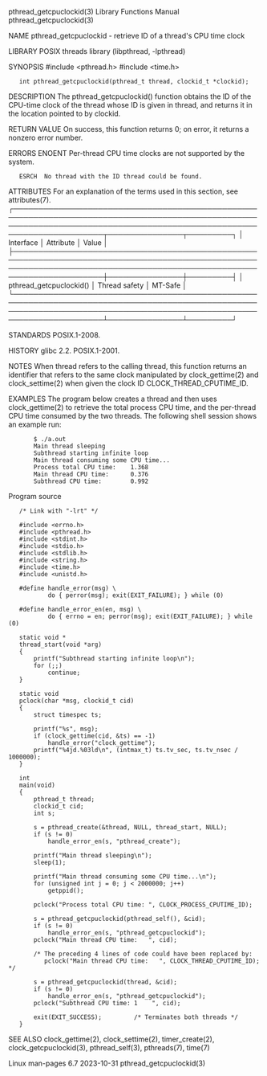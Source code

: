 pthread_getcpuclockid(3)                                                                  Library Functions Manual                                                                 pthread_getcpuclockid(3)

NAME
       pthread_getcpuclockid - retrieve ID of a thread's CPU time clock

LIBRARY
       POSIX threads library (libpthread, -lpthread)

SYNOPSIS
       #include <pthread.h>
       #include <time.h>

       int pthread_getcpuclockid(pthread_t thread, clockid_t *clockid);

DESCRIPTION
       The pthread_getcpuclockid() function obtains the ID of the CPU-time clock of the thread whose ID is given in thread, and returns it in the location pointed to by clockid.

RETURN VALUE
       On success, this function returns 0; on error, it returns a nonzero error number.

ERRORS
       ENOENT Per-thread CPU time clocks are not supported by the system.

       ESRCH  No thread with the ID thread could be found.

ATTRIBUTES
       For an explanation of the terms used in this section, see attributes(7).
       ┌────────────────────────────────────────────────────────────────────────────────────────────────────────────────────────────────────────────────────────────────────────┬───────────────┬─────────┐
       │ Interface                                                                                                                                                              │ Attribute     │ Value   │
       ├────────────────────────────────────────────────────────────────────────────────────────────────────────────────────────────────────────────────────────────────────────┼───────────────┼─────────┤
       │ pthread_getcpuclockid()                                                                                                                                                │ Thread safety │ MT-Safe │
       └────────────────────────────────────────────────────────────────────────────────────────────────────────────────────────────────────────────────────────────────────────┴───────────────┴─────────┘

STANDARDS
       POSIX.1-2008.

HISTORY
       glibc 2.2.  POSIX.1-2001.

NOTES
       When  thread  refers  to  the  calling  thread,  this  function  returns  an  identifier  that refers to the same clock manipulated by clock_gettime(2) and clock_settime(2) when given the clock ID
       CLOCK_THREAD_CPUTIME_ID.

EXAMPLES
       The program below creates a thread and then uses clock_gettime(2) to retrieve the total process CPU time, and the per-thread CPU time consumed by the two  threads.   The  following  shell  session
       shows an example run:

           $ ./a.out
           Main thread sleeping
           Subthread starting infinite loop
           Main thread consuming some CPU time...
           Process total CPU time:    1.368
           Main thread CPU time:      0.376
           Subthread CPU time:        0.992

   Program source

       /* Link with "-lrt" */

       #include <errno.h>
       #include <pthread.h>
       #include <stdint.h>
       #include <stdio.h>
       #include <stdlib.h>
       #include <string.h>
       #include <time.h>
       #include <unistd.h>

       #define handle_error(msg) \
               do { perror(msg); exit(EXIT_FAILURE); } while (0)

       #define handle_error_en(en, msg) \
               do { errno = en; perror(msg); exit(EXIT_FAILURE); } while (0)

       static void *
       thread_start(void *arg)
       {
           printf("Subthread starting infinite loop\n");
           for (;;)
               continue;
       }

       static void
       pclock(char *msg, clockid_t cid)
       {
           struct timespec ts;

           printf("%s", msg);
           if (clock_gettime(cid, &ts) == -1)
               handle_error("clock_gettime");
           printf("%4jd.%03ld\n", (intmax_t) ts.tv_sec, ts.tv_nsec / 1000000);
       }

       int
       main(void)
       {
           pthread_t thread;
           clockid_t cid;
           int s;

           s = pthread_create(&thread, NULL, thread_start, NULL);
           if (s != 0)
               handle_error_en(s, "pthread_create");

           printf("Main thread sleeping\n");
           sleep(1);

           printf("Main thread consuming some CPU time...\n");
           for (unsigned int j = 0; j < 2000000; j++)
               getppid();

           pclock("Process total CPU time: ", CLOCK_PROCESS_CPUTIME_ID);

           s = pthread_getcpuclockid(pthread_self(), &cid);
           if (s != 0)
               handle_error_en(s, "pthread_getcpuclockid");
           pclock("Main thread CPU time:   ", cid);

           /* The preceding 4 lines of code could have been replaced by:
              pclock("Main thread CPU time:   ", CLOCK_THREAD_CPUTIME_ID); */

           s = pthread_getcpuclockid(thread, &cid);
           if (s != 0)
               handle_error_en(s, "pthread_getcpuclockid");
           pclock("Subthread CPU time: 1    ", cid);

           exit(EXIT_SUCCESS);         /* Terminates both threads */
       }

SEE ALSO
       clock_gettime(2), clock_settime(2), timer_create(2), clock_getcpuclockid(3), pthread_self(3), pthreads(7), time(7)

Linux man-pages 6.7                                                                              2023-10-31                                                                        pthread_getcpuclockid(3)
